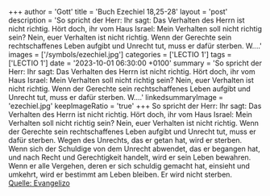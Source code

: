 +++
author = 'Gott'
title = 'Buch Ezechiel 18,25-28'
layout = 'post'
description = 'So spricht der Herr: Ihr sagt: Das Verhalten des Herrn ist nicht richtig. Hört doch, ihr vom Haus Israel: Mein Verhalten soll nicht richtig sein? Nein, euer Verhalten ist nicht richtig. Wenn der Gerechte sein rechtschaffenes Leben aufgibt und Unrecht tut, muss er dafür sterben. W....'
images = ['/symbols/ezechiel.jpg']
categories = ['LECTIO 1']
tags = ['LECTIO 1']
date = '2023-10-01 06:30:00 +0100'
summary = 'So spricht der Herr: Ihr sagt: Das Verhalten des Herrn ist nicht richtig. Hört doch, ihr vom Haus Israel: Mein Verhalten soll nicht richtig sein? Nein, euer Verhalten ist nicht richtig. Wenn der Gerechte sein rechtschaffenes Leben aufgibt und Unrecht tut, muss er dafür sterben. W....'
linkedsummaryImage = 'ezechiel.jpg'
keepImageRatio = 'true'
+++
So spricht der Herr: Ihr sagt: Das Verhalten des Herrn ist nicht richtig. Hört doch, ihr vom Haus Israel: Mein Verhalten soll nicht richtig sein? Nein, euer Verhalten ist nicht richtig.
Wenn der Gerechte sein rechtschaffenes Leben aufgibt und Unrecht tut, muss er dafür sterben. Wegen des Unrechts, das er getan hat, wird er sterben.<!--more-->
Wenn sich der Schuldige von dem Unrecht abwendet, das er begangen hat, und nach Recht und Gerechtigkeit handelt, wird er sein Leben bewahren.
Wenn er alle Vergehen, deren er sich schuldig gemacht hat, einsieht und umkehrt, wird er bestimmt am Leben bleiben. Er wird nicht sterben.<br> [Quelle: Evangelizo](https://evangeliumtagfuertag.org/DE/gospel)